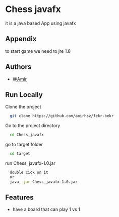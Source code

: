 
# Chess javafx

it is a java based App using javafx
## Appendix

to start game we need to jre 1.8 

  
## Authors

- [@Amir](https://github.com/amirhsz)
## Run Locally

Clone the project

```bash
  git clone https://github.com/amirhsz/fekr-bekr
```

Go to the project directory

```bash
  cd Chess_javafx
```
go to target folder

```bash
  cd target
```
run Chess_javafx-1.0.jar

```bash
  double cick on it
  or
  java -jar Chess_javafx-1.0.jar
```

## Features

- have a board that can play 1 vs 1

  